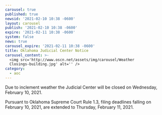```yaml
---
carousel: true
published: true
newsid: '2021-02-10 10:38 -0600'
layout: carousel
publish: '2021-02-10 10:38 -0600'
expire: '2021-02-11 10:38 -0600'
system: false
news: true
carousel_expire: '2021-02-11 10:38 -0600'
title: Oklahoma Judicial Center Notice
carousel_content: >-
  <img src='http://www.oscn.net/assets/img/carousel/Weather
  Closings-building.jpg' alt='' />
category:
  - aoc
---
```

Due to inclement weather the Judicial Center will be closed on Wednesday, February 10, 2021.

Pursuant to Oklahoma Supreme Court Rule 1.3, filing deadlines falling on February 10, 2021, are extended to Thursday, February 11, 2021.